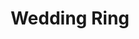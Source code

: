 ---
templateKey: blog-post
featuredpost: false
featuredimage: /assets/Wedding_Ring.png
title: Wedding Ring
description: Special Items
testfield: 1602
---